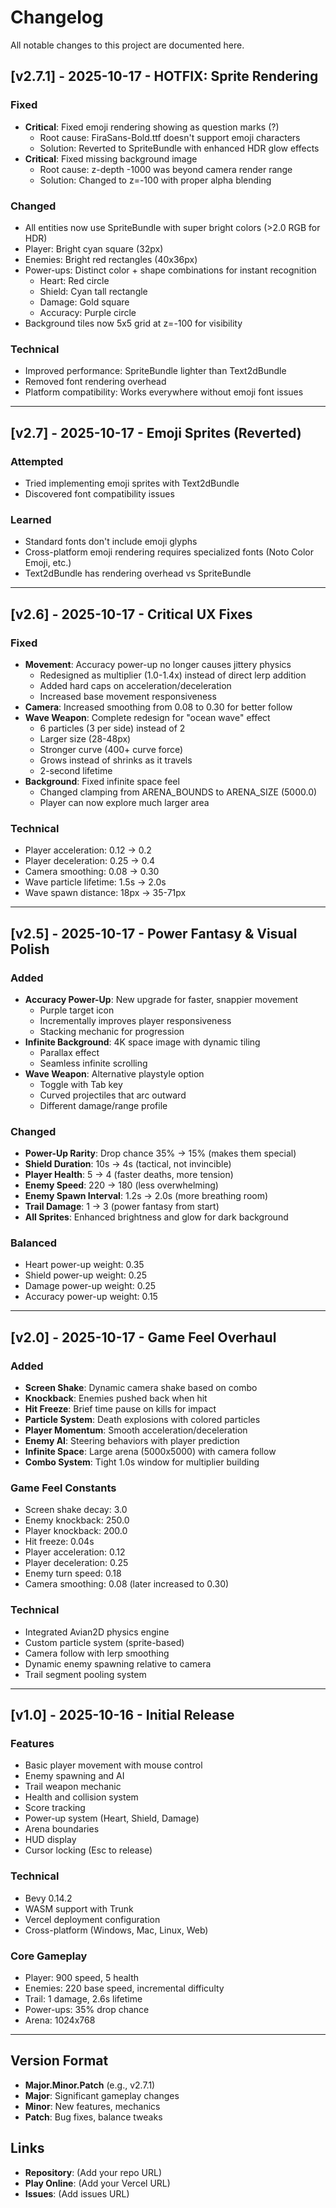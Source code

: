 # Changelog

All notable changes to this project are documented here.

## [v2.7.1] - 2025-10-17 - HOTFIX: Sprite Rendering

### Fixed
- **Critical**: Fixed emoji rendering showing as question marks (?)
  - Root cause: FiraSans-Bold.ttf doesn't support emoji characters
  - Solution: Reverted to SpriteBundle with enhanced HDR glow effects
- **Critical**: Fixed missing background image
  - Root cause: z-depth -1000 was beyond camera render range
  - Solution: Changed to z=-100 with proper alpha blending

### Changed
- All entities now use SpriteBundle with super bright colors (>2.0 RGB for HDR)
- Player: Bright cyan square (32px)
- Enemies: Bright red rectangles (40x36px)
- Power-ups: Distinct color + shape combinations for instant recognition
  - Heart: Red circle
  - Shield: Cyan tall rectangle
  - Damage: Gold square
  - Accuracy: Purple circle
- Background tiles now 5x5 grid at z=-100 for visibility

### Technical
- Improved performance: SpriteBundle lighter than Text2dBundle
- Removed font rendering overhead
- Platform compatibility: Works everywhere without emoji font issues

---

## [v2.7] - 2025-10-17 - Emoji Sprites (Reverted)

### Attempted
- Tried implementing emoji sprites with Text2dBundle
- Discovered font compatibility issues

### Learned
- Standard fonts don't include emoji glyphs
- Cross-platform emoji rendering requires specialized fonts (Noto Color Emoji, etc.)
- Text2dBundle has rendering overhead vs SpriteBundle

---

## [v2.6] - 2025-10-17 - Critical UX Fixes

### Fixed
- **Movement**: Accuracy power-up no longer causes jittery physics
  - Redesigned as multiplier (1.0-1.4x) instead of direct lerp addition
  - Added hard caps on acceleration/deceleration
  - Increased base movement responsiveness
- **Camera**: Increased smoothing from 0.08 to 0.30 for better follow
- **Wave Weapon**: Complete redesign for "ocean wave" effect
  - 6 particles (3 per side) instead of 2
  - Larger size (28-48px)
  - Stronger curve (400+ curve force)
  - Grows instead of shrinks as it travels
  - 2-second lifetime
- **Background**: Fixed infinite space feel
  - Changed clamping from ARENA_BOUNDS to ARENA_SIZE (5000.0)
  - Player can now explore much larger area

### Technical
- Player acceleration: 0.12 → 0.2
- Player deceleration: 0.25 → 0.4
- Camera smoothing: 0.08 → 0.30
- Wave particle lifetime: 1.5s → 2.0s
- Wave spawn distance: 18px → 35-71px

---

## [v2.5] - 2025-10-17 - Power Fantasy & Visual Polish

### Added
- **Accuracy Power-Up**: New upgrade for faster, snappier movement
  - Purple target icon
  - Incrementally improves player responsiveness
  - Stacking mechanic for progression
- **Infinite Background**: 4K space image with dynamic tiling
  - Parallax effect
  - Seamless infinite scrolling
- **Wave Weapon**: Alternative playstyle option
  - Toggle with Tab key
  - Curved projectiles that arc outward
  - Different damage/range profile

### Changed
- **Power-Up Rarity**: Drop chance 35% → 15% (makes them special)
- **Shield Duration**: 10s → 4s (tactical, not invincible)
- **Player Health**: 5 → 4 (faster deaths, more tension)
- **Enemy Speed**: 220 → 180 (less overwhelming)
- **Enemy Spawn Interval**: 1.2s → 2.0s (more breathing room)
- **Trail Damage**: 1 → 3 (power fantasy from start)
- **All Sprites**: Enhanced brightness and glow for dark background

### Balanced
- Heart power-up weight: 0.35
- Shield power-up weight: 0.25
- Damage power-up weight: 0.25
- Accuracy power-up weight: 0.15

---

## [v2.0] - 2025-10-17 - Game Feel Overhaul

### Added
- **Screen Shake**: Dynamic camera shake based on combo
- **Knockback**: Enemies pushed back when hit
- **Hit Freeze**: Brief time pause on kills for impact
- **Particle System**: Death explosions with colored particles
- **Player Momentum**: Smooth acceleration/deceleration
- **Enemy AI**: Steering behaviors with player prediction
- **Infinite Space**: Large arena (5000x5000) with camera follow
- **Combo System**: Tight 1.0s window for multiplier building

### Game Feel Constants
- Screen shake decay: 3.0
- Enemy knockback: 250.0
- Player knockback: 200.0
- Hit freeze: 0.04s
- Player acceleration: 0.12
- Player deceleration: 0.25
- Enemy turn speed: 0.18
- Camera smoothing: 0.08 (later increased to 0.30)

### Technical
- Integrated Avian2D physics engine
- Custom particle system (sprite-based)
- Camera follow with lerp smoothing
- Dynamic enemy spawning relative to camera
- Trail segment pooling system

---

## [v1.0] - 2025-10-16 - Initial Release

### Features
- Basic player movement with mouse control
- Enemy spawning and AI
- Trail weapon mechanic
- Health and collision system
- Score tracking
- Power-up system (Heart, Shield, Damage)
- Arena boundaries
- HUD display
- Cursor locking (Esc to release)

### Technical
- Bevy 0.14.2
- WASM support with Trunk
- Vercel deployment configuration
- Cross-platform (Windows, Mac, Linux, Web)

### Core Gameplay
- Player: 900 speed, 5 health
- Enemies: 220 base speed, incremental difficulty
- Trail: 1 damage, 2.6s lifetime
- Power-ups: 35% drop chance
- Arena: 1024x768

---

## Version Format

- **Major.Minor.Patch** (e.g., v2.7.1)
- **Major**: Significant gameplay changes
- **Minor**: New features, mechanics
- **Patch**: Bug fixes, balance tweaks

## Links

- **Repository**: (Add your repo URL)
- **Play Online**: (Add your Vercel URL)
- **Issues**: (Add issues URL)

